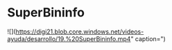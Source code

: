 # SuperBininfo

![](https://digi21.blob.core.windows.net/videos-ayuda/desarrollo/19.%20SuperBininfo.mp4" caption=")

